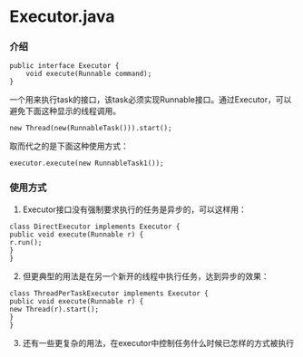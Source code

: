 # Executor.java

### **介绍**

```
public interface Executor {
    void execute(Runnable command);
}

```

一个用来执行task的接口，该task必须实现Runnable接口。通过Executor，可以避免下面这种显示的线程调用。

```
new Thread(new(RunnableTask())).start();

```

取而代之的是下面这种使用方式：

```
executor.execute(new RunnableTask1());

```

### **使用方式**

1. Executor接口没有强制要求执行的任务是异步的，可以这样用：

  ```
  class DirectExecutor implements Executor {
  public void execute(Runnable r) {
  r.run();
  }
  }

  ```

2. 但更典型的用法是在另一个新开的线程中执行任务，达到异步的效果：

  ```
  class ThreadPerTaskExecutor implements Executor {
  public void execute(Runnable r) {
  new Thread(r).start();
  }
  }

  ```

3. 还有一些更复杂的用法，在executor中控制任务什么时候已怎样的方式被执行


